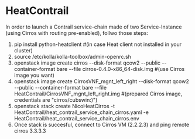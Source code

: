 # HeatContrail

In order to launch a Contrail service-chain made of two Service-Instance (using Cirros with routing pre-enabled), follwo those steps:

1) pip install python-heatclient #(in case Heat client not installed in your cluster)
2) source /etc/kolla/kolla-toolbox/admin-openrc.sh
3) openstack image create cirros --disk-format qcow2 --public --container-format bare --file cirros-0.4.0-x86_64-disk.img #(use Cirros image you want)
4) openstack image create CirrosVNF_mgnt_left_right --disk-format qcow2 --public --container-format bare --file HeatContrail/CirrosVNF_mgnt_left_right.img #(prepared Cirros image, credentials are "cirros/cubswin:)")
5) openstack stack create NicoHeatCirros -t HeatContrail/heat_contrail_service_chain_cirros.yaml -e HeatContrail/heat_contrail_service_chain_cirros.env
6) Once stack is succesful, connect to Cirros VM (2.2.2.3) and ping remote cirros 3.3.3.3
